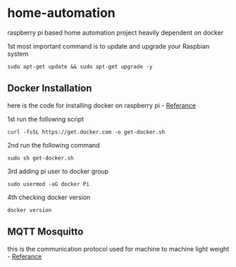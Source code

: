 # home-automation
raspberry pi based home automation project heavily dependent on docker

1st most important command is to update and upgrade your Raspbian system

```
sudo apt-get update && sudo apt-get upgrade -y
```
## Docker Installation
here is the code for installing docker on raspberry pi - [Referance](https://phoenixnap.com/kb/docker-on-raspberry-pi)

1st run the following script
```
curl -fsSL https://get.docker.com -o get-docker.sh
```

2nd run the following command
```
sudo sh get-docker.sh
```

3rd adding pi user to docker group
```
sudo usermod -aG docker Pi
```

4th checking docker version
```
docker version
```

## MQTT Mosquitto
this is the communication protocol used for machine to machine light weight - [Referance](https://tewarid.github.io/2019/04/03/installing-and-configuring-the-mosquitto-mqtt-broker.html)
